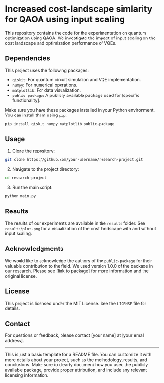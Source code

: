 # Increased cost-landscape simlarity for QAOA using input scaling 

This repository contains the code for the experimentation on quantum optimization using QAOA. We investigate the impact of input scaling on the cost landscape and optimization performance of VQEs.

## Dependencies

This project uses the following packages:

- `qiskit`: For quantum circuit simulation and VQE implementation.
- `numpy`: For numerical operations.
- `matplotlib`: For data visualization.
- `public-package`: A publicly available package used for [specific functionality].

Make sure you have these packages installed in your Python environment. You can install them using `pip`:

```bash
pip install qiskit numpy matplotlib public-package
```

## Usage

1. Clone the repository:

```bash
git clone https://github.com/your-username/research-project.git
```

2. Navigate to the project directory:

```bash
cd research-project
```

3. Run the main script:

```bash
python main.py
```

## Results

The results of our experiments are available in the `results` folder. See `results/plot.png` for a visualization of the cost landscape with and without input scaling.

## Acknowledgments

We would like to acknowledge the authors of the `public-package` for their valuable contribution to the field. We used version 1.0.0 of the package in our research. Please see [link to package] for more information and the original license.

## License

This project is licensed under the MIT License. See the `LICENSE` file for details.

## Contact

For questions or feedback, please contact [your name] at [your email address].

---

This is just a basic template for a README file. You can customize it with more details about your project, such as the methodology, results, and conclusions. Make sure to clearly document how you used the publicly available package, provide proper attribution, and include any relevant licensing information.
